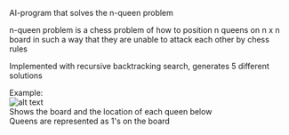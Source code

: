 AI-program that solves the n-queen problem

n-queen problem is a chess problem of how to position n queens on n x n board in such a way that they are unable to attack each other by chess rules

Implemented with recursive backtracking search, generates 5 different solutions

Example:  
![alt text](https://github.com/LuckyKot/Recursive_Backtracking/blob/848834df8b179efdc7565f65bb7037a033bbb56d/example.png)  
Shows the board and the location of each queen below  
Queens are represented as 1's on the board
